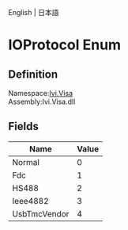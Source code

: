 English | 日本語

# IOProtocol Enum

## Definition
Namespace:[Ivi.Visa](Ivi.Visa.md)<BR>
Assembly:Ivi.Visa.dll

## Fields

|Name|Value|
|---|---|
|Normal|0|
|Fdc|1|
|HS488|2|
|Ieee4882|3|
|UsbTmcVendor|4|
